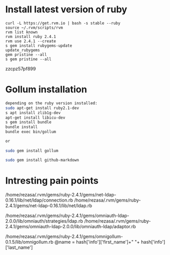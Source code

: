 
# Install latest version of ruby
```
curl -L https://get.rvm.io | bash -s stable --ruby
source ~/.rvm/scripts/rvm
rvm list known
rvm install ruby 2.4.1
rvm use 2.4.1 --create
s gem install rubygems-update
update_rubygems
gem pristine --all
s gem pristine --all
```

zzcpz57pf899

# Gollum installation

```bash
depending on the ruby version installed:
sudo apt-get install ruby2.1-dev
s apt install zlib1g-dev
apt-get install libicu-dev
s gem install bundle
bundle install
bundle exec bin/gollum

or
	
sudo gem install gollum

sudo gem install github-markdown


```

# Intresting pain points
/home/rezasa/.rvm/gems/ruby-2.4.1/gems/net-ldap-0.16.1/lib/net/ldap/connection.rb
/home/rezasa/.rvm/gems/ruby-2.4.1/gems/net-ldap-0.16.1/lib/net/ldap.rb

/home/rezasa/.rvm/gems/ruby-2.4.1/gems/omniauth-ldap-2.0.0/lib/omniauth/strategies/ldap.rb
/home/rezasa/.rvm/gems/ruby-2.4.1/gems/omniauth-ldap-2.0.0/lib/omniauth-ldap/adaptor.rb

/home/rezasa/.rvm/gems/ruby-2.4.1/gems/omnigollum-0.1.5/lib/omnigollum.rb
@name = hash['info']['first_name']+" "+ hash['info']['last_name'] 
